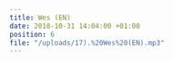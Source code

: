 ```yaml
---
title: Wes (EN)
date: 2018-10-31 14:04:00 +01:00
position: 6
file: "/uploads/17).%20Wes%20(EN).mp3"
---
```


